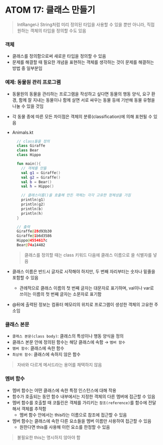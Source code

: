 # ATOM 17: 클래스 만들기

> IntRange나 String처럼 미리 정의된 타입을 사용할 수 있을 뿐만 아니라, 직접 원하는 객체의 타입을 정의할 수도 있음

### 객체

- 클래스를 정의함으로써 새로운 타입을 정의할 수 있음
- 문제를 해결할 때 필요한 개념을 표현하는 객체를 생각하는 것이 문제를 해결하는 방법 중 일부분임

### 예제: 동물원 관리 프로그램

- 동물원의 동물을 관리하는 프로그램을 작성하고 싶다면 동물의 행동 양식, 요구 환경, 함께 잘 지내는 동물이나 함께 살면 서로 싸우는 동물 등에 기반해 동물 유형을 나눌 수 있을 것임
- 각 동물 종에 따른 모든 차이점은 객체의 분류(classification)에 의해 표현될 수 있음
- Animals.kt

  ```KOTLIN
    // class들을 정의
    class Giraffe
    class Bear
    class Hippo

    fun main(){
      // 객체를 만듦
      val g1 = Giraffe()
      val g2 = Giraffe()
      val b = Bear()
      val h = Hippo()

      // 클래스이름()을 호출해 만든 객체는 각각 고유한 정체성을 가짐
      println(g1)
      println(g2)
      println(b)
      println(h)
    }

    // 출력
    Giraffe@28d93b30
    Giraffe@1b6d3586
    Hippo@4554617c
    Bear@74a14482
  ```

  > 클래스를 정의할 때는 class 키워드 다음에 클래스 이름으로 쓸 식별자를 넣음

- 클래스 이름은 반드시 글자로 시작해야 하지만, 두 번째 자리부터는 숫자나 밑줄을 포함할 수 있음
  - 관례적으로 클래스 이름의 첫 번째 글자는 대문자로 표기하며, val이나 var로 쓰이는 이름의 첫 번째 글자는 소문자로 표기함
- @뒤에 출력된 정보는 컴퓨터 메모리의 위치로 프로그램이 생성한 객체의 고유한 주소임

### 클래스 본문

- `클래스 본문(class body)`: 클래스의 특성이나 행동 양식을 정의
- 클래스 본문 안에 정의된 함수는 해당 클래스에 속함 → `멤버 함수`
- `멤버 함수`: 클래스에 속한 함수
- `최상위 함수`: 클래스에 속하지 않은 함수

> 자바와 다르게 메서드라는 용어를 채택하지 않음

### 멤버 함수

- 멤버 함수는 어떤 클래스에 속한 특정 인스턴스에 대해 작용
- 함수가 호출되는 동안 함수 내부에서는 지정한 객체의 다른 멤버에 접근할 수 있음
- 멤버 함수를 호출할 때 코틀린은 객체를 가리키는 `참조(reference)`를 함수에 전달해서 객체를 추적함
  - 멤버 함수 안에서는 this라는 이름으로 참조에 접근할 수 있음
- 멤버 함수는 클래스에 속한 다른 요소들을 멤버 이름만 사용하여 접근할 수 있음
  - 원한다면 this를 사용해 이런 요소를 한정할 수 있음

> 불필요한 this는 명시하지 않아야 함
